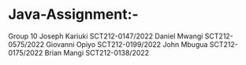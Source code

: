 # Java-Assignment:-
Group 10
Joseph Kariuki SCT212-0147/2022
Daniel Mwangi SCT212-0575/2022
Giovanni Opiyo SCT212-0199/2022
John Mbugua SCT212-0175/2022
Brian Mangi SCT212-0138/2022
